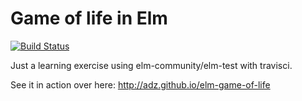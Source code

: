 # Game of life in Elm
[![Build Status](https://travis-ci.org/adz/elm-game-of-life.svg?branch=master)](https://travis-ci.org/adz/elm-game-of-life)

Just a learning exercise using elm-community/elm-test with travisci.

See it in action over here: http://adz.github.io/elm-game-of-life
